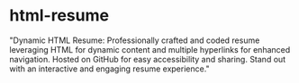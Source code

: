# html-resume
"Dynamic HTML Resume: Professionally crafted and coded resume leveraging HTML for dynamic content and multiple hyperlinks for enhanced navigation. Hosted on GitHub for easy accessibility and sharing. Stand out with an interactive and engaging resume experience."
